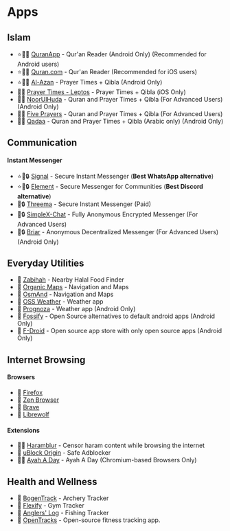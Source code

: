 # Apps

## Islam
 - ⭐🕋🤝 [QuranApp](https://quran.alfaazplus.com/) - Qur'an Reader (Android Only) (Recommended for Android users)
 - ⭐🕋🤝 [Quran.com](https://previous.quran.com/apps?locale=en) - Qur'an Reader (Recommended for iOS users)
 - ⭐🕋🤝 [Al-Azan](https://meypod.github.io/al-azan/) - Prayer Times + Qibla (Android Only)
 - 🕋🤝 [Prayer Times - Leptos](https://apps.apple.com/us/app/prayer-times-leptos/id1587090683) - Prayer Times + Qibla (iOS Only)
 - 🕋🤝 [NoorUlHuda](https://github.com/mirfatif/NoorUlHuda) - Quran and Prayer Times + Qibla (For Advanced Users) (Android Only)
 - 🕋🤝 [Five Prayers](https://github.com/Five-Prayers/five-prayers-android/blob/main/README.md) - Quran and Prayer Times + Qibla (For Advanced Users)
 - 🕋🤝 [Qadaa](https://github.com/muslimpack/Qadaa/blob/main/README.md) - Quran and Prayer Times + Qibla (Arabic only) (Android Only)

## Communication
 #### Instant Messenger
 - ⭐🤝🔒 [Signal](https://signal.org/) - Secure Instant Messenger (**Best WhatsApp alternative**)
 - ⭐🤝🔒 [Element](https://element.io/download) - Secure Messenger for Communities (**Best Discord alternative**)
 - 🤝🔒 [Threema](https://threema.ch/) - Secure Instant Messenger (Paid)
 - 🤝🔒 [SimpleX-Chat](https://simplex.chat/) - Fully Anonymous Encrypted Messenger (For Advanced Users)
 - 🤝🔒 [Briar](https://briarproject.org/) - Anonymous Decentralized Messenger (For Advanced Users) (Android Only)

## Everyday Utilities
 - 🕋 [Zabihah](https://www.zabihah.com/) - Nearby Halal Food Finder
 - 🤝 [Organic Maps](https://organicmaps.app/) - Navigation and Maps
 - 🤝 [OsmAnd](https://osmand.net/) - Navigation and Maps
 - 🤝 [OSS Weather](https://github.com/Akylas/oss-weather/blob/master/Readme.md) - Weather app
 - 🤝 [Prognoza](https://github.com/davidtakac/prognoza/blob/dev/README.md) - Weather app (Android Only)
 - 🤝 [Fossify](https://www.fossify.org/) - Open Source alternatives to default android apps (Android Only)
 - 🤝 [F-Droid](https://f-droid.org/en/) -  Open source app store with only open source apps (Android Only)
 
## Internet Browsing
 #### Browsers
 - 🤝 [Firefox](https://www.mozilla.org/en-US/firefox/new/)
 - 🤝 [Zen Browser](https://zen-browser.app/)
 - 🤝 [Brave](https://www.mozilla.org/en-US/firefox/new/)
 - 🤝 [Librewolf](https://librewolf.net/)
 #### Extensions
 - 🕋🤝 [Haramblur](https://linktr.ee/haramblur) - Censor haram content while browsing the internet
 - 🤝 [uBlock Origin](https://ublockorigin.com/) - Safe Adblocker
 - 🕋🤝 [Ayah A Day](https://ayahaday.com/) - Ayah A Day (Chromium-based Browsers Only)

## Health and Wellness
 - 🤝 [BogenTrack](https://bogentrack.app/) - Archery Tracker
 - 🤝 [Flexify](https://flexify.presley.nz/) - Gym Tracker
 - 🤝 [Anglers' Log](https://anglerslog.ca/) - Fishing Tracker
 - 🤝 [OpenTracks](https://opentracksapp.com/) - Open-source fitness tracking app.  